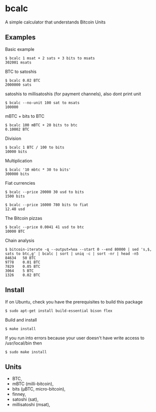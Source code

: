 
# bcalc

  A simple calculator that understands Bitcoin Units

## Examples

  Basic example

    $ bcalc 1 msat + 2 sats + 3 bits to msats
    302001 msats

  BTC to satoshis

    $ bcalc 0.02 BTC
    2000000 sats

  satoshis to millisatoshis (for payment channels), also dont print unit

    $ bcalc --no-unit 100 sat to msats
    100000

  mBTC + bits to BTC

    $ bcalc 100 mBTC + 20 bits to btc
    0.10002 BTC

  Division

    $ bcalc 1 BTC / 100 to bits
    10000 bits

  Multiplication

    $ bcalc '10 mbtc * 30 to bits'
    300000 bits

  Fiat currencies

    $ bcalc --price 20000 30 usd to bits
    1500 bits

    $ bcalc --price 16000 780 bits to fiat
    12.48 usd

  The Bitcoin pizzas

    $ bcalc --price 0.0041 41 usd to btc
    10000 BTC
    
  Chain analysis
  
    $ bitcoin-iterate -q --output=%oa --start 0 --end 80000 | sed 's,$, sats to btc,g' | bcalc | sort | uniq -c | sort -nr | head -n5
    84634	50 BTC
    9778	0.01 BTC
    7829	0.05 BTC
    3064	5 BTC
    1326	0.02 BTC


## Install

  If on Ubuntu, check you have the prerequisites to build this package

    $ sudo apt-get install build-essential bison flex

  Build and install

    $ make install

  If you run into errors because your user doesn't have write access to /usr/local/bin then

    $ sudo make install

## Units

  - BTC,
  - mBTC (milli-bitcoin),
  - bits (μBTC, micro-bitcoin),
  - finney,
  - satoshi (sat),
  - millisatoshi (msat),
